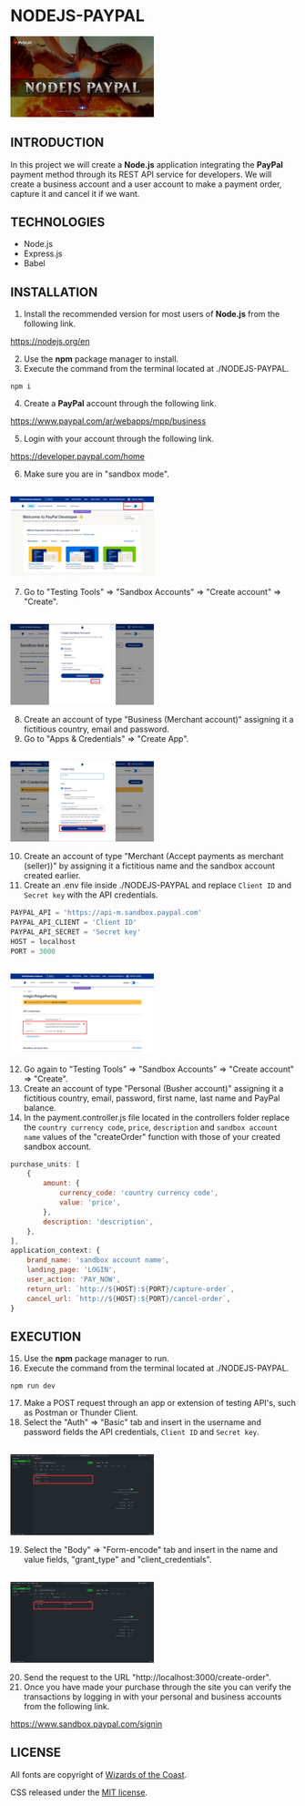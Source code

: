 # NODEJS-PAYPAL

<img width="50%" src="./src/public/images/nodejs_paypal_template.png" />

## INTRODUCTION

In this project we will create a **Node.js** application integrating the **PayPal** payment method through its REST API service for developers.
We will create a business account and a user account to make a payment order, capture it and cancel it if we want.

## TECHNOLOGIES

- Node.js
- Express.js
- Babel

## INSTALLATION

1. Install the recommended version for most users of **Node.js** from the following link.

https://nodejs.org/en

2. Use the **npm** package manager to install.
3. Execute the command from the terminal located at ./NODEJS-PAYPAL.

```shell
npm i
```

4. Create a **PayPal** account through the following link.

https://www.paypal.com/ar/webapps/mpp/business

5. Login with your account through the following link.

https://developer.paypal.com/home

6. Make sure you are in "sandbox mode".

<br />

<img width="50%" src="./src/public/images/developer_paypal_home.png" />

<br />

7. Go to "Testing Tools" => "Sandbox Accounts" => "Create account" => "Create".

<br />

<img width="50%" src="./src/public/images/sandbox_account.png" />

<br />

8. Create an account of type "Business (Merchant account)" assigning it a fictitious country, email and password.
9. Go to "Apps & Credentials" => "Create App".

<br />

<img width="50%" src="./src/public/images/app_account.png" />

<br />

10. Create an account of type "Merchant (Accept payments as merchant (seller))" by assigning it a fictitious name and the sandbox account created earlier.
11. Create an .env file inside ./NODEJS-PAYPAL and replace `Client ID` and `Secret key` with the API credentials.

```js
PAYPAL_API = 'https://api-m.sandbox.paypal.com'
PAYPAL_API_CLIENT = 'Client ID'
PAYPAL_API_SECRET = 'Secret key'
HOST = localhost
PORT = 3000
```

<br />

<img width="50%" src="./src/public/images/api_credentials.png" />

<br />

12. Go again to "Testing Tools" => "Sandbox Accounts" => "Create account" => "Create".
13. Create an account of type "Personal (Busher account)" assigning it a fictitious country, email, password, first name, last name and PayPal balance.
14. In the payment.controller.js file located in the controllers folder replace the `country currency code`, `price`, `description` and `sandbox account name` values of the "createOrder" function with those of your created sandbox account.

```js
purchase_units: [
	{
		amount: {
			currency_code: 'country currency code',
			value: 'price',
		},
		description: 'description',
	},
],
application_context: {
	brand_name: 'sandbox account name',
	landing_page: 'LOGIN',
	user_action: 'PAY_NOW',
	return_url: `http://${HOST}:${PORT}/capture-order`,
	cancel_url: `http://${HOST}:${PORT}/cancel-order`,
}
```

## EXECUTION

15. Use the **npm** package manager to run.
16. Execute the command from the terminal located at ./NODEJS-PAYPAL.

```shell
npm run dev
```

17. Make a POST request through an app or extension of testing API's, such as Postman or Thunder Client.
18. Select the "Auth" => "Basic" tab and insert in the username and password fields the API credentials, `Client ID` and `Secret key`.

<br />

<img width="50%" src="./src/public/images/post_auth_request.png" />

<br />

19. Select the "Body" => "Form-encode" tab and insert in the name and value fields, "grant_type" and "client_credentials".

<br />

<img width="50%" src="./src/public/images/body_request_post.png" />

<br />

20. Send the request to the URL "http://localhost:3000/create-order".
21. Once you have made your purchase through the site you can verify the transactions by logging in with your personal and business accounts from the following link.

https://www.sandbox.paypal.com/signin

## LICENSE

All fonts are copyright of [Wizards of the Coast](http://magicthegathering.com).

CSS released under the [MIT license](https://github.com/Saeris/typeface-beleren-bold/blob/master/LICENSE.md).
